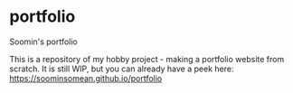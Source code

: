 # portfolio

Soomin's portfolio

This is a repository of my hobby project - making a portfolio website from scratch.
It is still WIP, but you can already have a peek here:
https://soominsomean.github.io/portfolio
